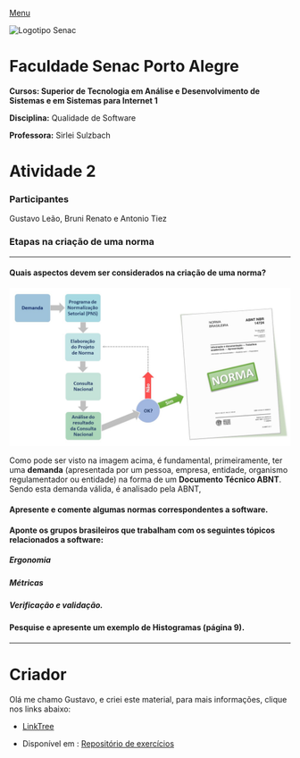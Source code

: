 [Menu](../README.md)

![Logotipo Senac](/home/gustavo/Documentos/GitHub/posts/trabalhos/img/senac.png)

# **Faculdade Senac Porto Alegre**

**Cursos: Superior de Tecnologia em Análise e Desenvolvimento de Sistemas e em Sistemas para Internet 1**

**Disciplina:** Qualidade de Software

**Professora:** Sirlei Sulzbach

# Atividade 2

### Participantes

Gustavo Leão, Bruni Renato e Antonio Tiez

### Etapas na criação de uma norma

---

#### Quais aspectos devem ser considerados na criação de uma norma? 

![Como elaborar uma norma](img/como_elaborar_norma.jpg)

Como pode ser visto na imagem acima, é fundamental, primeiramente, ter uma **demanda** (apresentada por um pessoa, empresa, entidade, organismo regulamentador ou entidade) na forma de um **Documento Técnico ABNT**. Sendo esta demanda válida, é analisado pela ABNT, 

#### Apresente e comente algumas normas correspondentes a software. 



#### Aponte os grupos brasileiros que trabalham com os seguintes tópicos relacionados a software: 

##### Ergonomia

 

##### Métricas

#####  

##### Verificação e validação. 



#### Pesquise e apresente um exemplo de Histogramas (página 9).



---

# Criador

Olá me chamo Gustavo, e criei este material, para mais informações, clique nos links abaixo:

* [LinkTree](https://www.linktree.com.br/gusleaooliveira)


* Disponível em : [Repositório de exercícios](https://gusleaooliveira.github.io/posts/)

